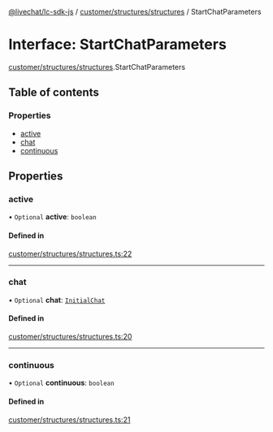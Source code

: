 [@livechat/lc-sdk-js](../README.md) / [customer/structures/structures](../modules/customer_structures_structures.md) / StartChatParameters

# Interface: StartChatParameters

[customer/structures/structures](../modules/customer_structures_structures.md).StartChatParameters

## Table of contents

### Properties

- [active](customer_structures_structures.StartChatParameters.md#active)
- [chat](customer_structures_structures.StartChatParameters.md#chat)
- [continuous](customer_structures_structures.StartChatParameters.md#continuous)

## Properties

### active

• `Optional` **active**: `boolean`

#### Defined in

[customer/structures/structures.ts:22](https://github.com/livechat/lc-sdk-js/blob/a63b0a6/src/customer/structures/structures.ts#L22)

___

### chat

• `Optional` **chat**: [`InitialChat`](customer_structures_structures.InitialChat.md)

#### Defined in

[customer/structures/structures.ts:20](https://github.com/livechat/lc-sdk-js/blob/a63b0a6/src/customer/structures/structures.ts#L20)

___

### continuous

• `Optional` **continuous**: `boolean`

#### Defined in

[customer/structures/structures.ts:21](https://github.com/livechat/lc-sdk-js/blob/a63b0a6/src/customer/structures/structures.ts#L21)
